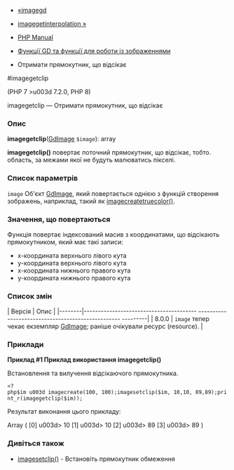 - [«imagegd](function.imagegd.md)
- [imagegetinterpolation »](function.imagegetinterpolation.md)

- [PHP Manual](index.md)
- [Функції GD та функції для роботи із зображеннями](ref.image.md)
- Отримати прямокутник, що відсікає

#imagegetclip

(PHP 7 \>u003d 7.2.0, PHP 8)

imagegetclip — Отримати прямокутник, що відсікає

### Опис

**imagegetclip**([GdImage](class.gdimage.md) `$image`): array

**imagegetclip()** повертає поточний прямокутник, що відсікає, тобто.
область, за межами якої не будуть малюватись пікселі.

### Список параметрів

`image`
Об'єкт [GdImage](class.gdimage.md), який повертається однією з функцій
створення зображень, наприклад, такий як
[imagecreatetruecolor()](function.imagecreatetruecolor.md).

### Значення, що повертаються

Функція повертає індексований масив з координатами, що відсікають
прямокутником, який має такі записи:

- x-координата верхнього лівого кута
- y-координата верхнього лівого кута
- x-координата нижнього правого кута
- y-координата нижнього правого кута

### Список змін

| Версія | Опис |
|--------|---------------------------------------- -------------------------------------------------- ---------|
| 8.0.0 | `image` тепер чекає екземпляр [GdImage](class.gdimage.md); раніше очікували ресурс (resource). |

### Приклади

**Приклад #1 Приклад використання **imagegetclip()****

Встановлення та вилучення відсікаючого прямокутника.

`<?php$im u003d imagecreate(100, 100);imagesetclip($im, 10,10, 89,89);print_r(imagegetclip($im)); `

Результат виконання цього прикладу:

Array
(
[0] u003d> 10
[1] u003d> 10
[2] u003d> 89
[3] u003d> 89
)

### Дивіться також

- [imagesetclip()](function.imagesetclip.md) - Встановіть
прямокутник обмеження
